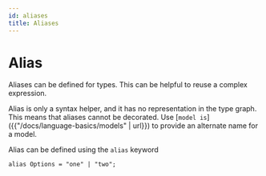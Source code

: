 ```yaml
---
id: aliases
title: Aliases
---
```


# Alias

Aliases can be defined for types. This can be helpful to reuse a complex expression.

Alias is only a syntax helper, and it has no representation in the type graph. This means that aliases cannot be decorated. Use [`model is`]({{"/docs/language-basics/models" | url}}) to provide an alternate name for a model.

Alias can be defined using the `alias` keyword

```cadl
alias Options = "one" | "two";
```
